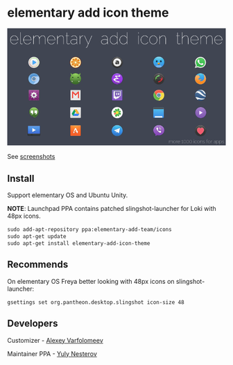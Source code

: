 # elementary add icon theme

![Screenshot icons](preview-icons.png)

See [screenshots](https://github.com/varlesh/elementary-add/tree/master/screens)

## Install
Support elementary OS and Ubuntu Unity.

**NOTE**: Launchpad PPA contains patched slingshot-launcher for Loki with 48px icons.
```
sudo add-apt-repository ppa:elementary-add-team/icons
sudo apt-get update
sudo apt-get install elementary-add-icon-theme
```
## Recommends
On elementary OS Freya better looking with 48px icons on slingshot-launcher:
```
gsettings set org.pantheon.desktop.slingshot icon-size 48﻿
```
## Developers
Customizer - [Alexey Varfolomeev](https://github.com/varlesh)

Maintainer PPA - [Yuly Nesterov](https://github.com/inpr1se)
